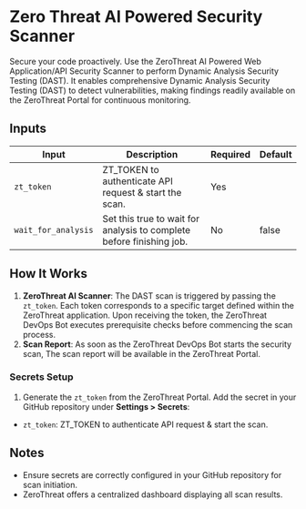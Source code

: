 # Zero Threat AI Powered Security Scanner

Secure your code proactively. Use the ZeroThreat AI Powered Web Application/API Security Scanner to perform Dynamic Analysis Security Testing (DAST). It enables comprehensive Dynamic Analysis Security Testing (DAST) to detect vulnerabilities, making findings readily available on the ZeroThreat Portal for continuous monitoring.

## Inputs

| Input               | Description                                                          | Required | Default |
| ------------------- | -------------------------------------------------------------------- | -------- | ------- |
| `zt_token`          | ZT_TOKEN to authenticate API request & start the scan.               | Yes      |         |
| `wait_for_analysis` | Set this true to wait for analysis to complete before finishing job. | No       | false   |


## How It Works

1. **ZeroThreat AI Scanner**: The DAST scan is triggered by passing the `zt_token`. Each token corresponds to a specific target defined within the ZeroThreat application. Upon receiving the token, the ZeroThreat DevOps Bot executes prerequisite checks before commencing the scan process.
2. **Scan Report**: As soon as the ZeroThreat DevOps Bot starts the security scan, The scan report will be available in the ZeroThreat Portal.

### Secrets Setup
1. Generate the `zt_token` from the ZeroThreat Portal.
Add the secret in your GitHub repository under **Settings > Secrets**:

- `zt_token`: ZT_TOKEN to authenticate API request & start the scan.


## Notes

- Ensure secrets are correctly configured in your GitHub repository for scan initiation. 
- ZeroThreat offers a centralized dashboard displaying all scan results.

